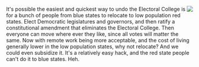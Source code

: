 <img src="http://scripting.com/images/2020/07/27/weHaveMetTheEnemy.png" border="0" align="right">It's possible the easiest and quickest way to undo the Electoral College is for a bunch of people from blue states to relocate to low population red states. Elect Democratic legislatures and governors, and then ratify a constitutional amendment that eliminates the Electoral College. Then everyone can move where ever they like, since all votes will matter the same. Now with remote work being more acceptable, and the cost of living generally lower in the low population states, why not relocate? And we could even subsidize it. It's a relatively easy hack, and the red state people can't do it to blue states. Heh. 
